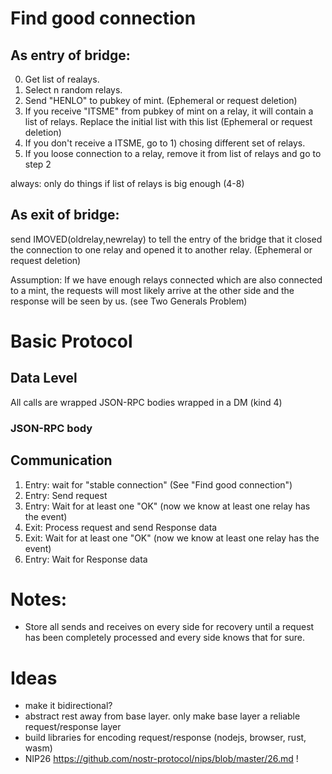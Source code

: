 # Find good connection

## As entry of bridge: ##
0) Get list of realays.
1) Select n random relays.
2) Send "HENLO" to pubkey of mint. (Ephemeral or request deletion)
3) If you receive "ITSME" from pubkey of mint on a relay, it will contain a list of relays. Replace the initial list with this list (Ephemeral or request deletion)
4) If you don't receive a ITSME, go to 1) chosing different set of relays.
5) If you loose connection to a relay, remove it from list of relays and go to step 2

always: only do things if list of relays is big enough (4-8)

## As exit of bridge: ##
send IMOVED(oldrelay,newrelay) to tell the entry of the bridge that it closed the connection to one relay and opened it to another relay. (Ephemeral or request deletion)

Assumption: If we have enough relays connected which are also connected to a mint, the requests will
most likely arrive at the other side and the response will be seen by us. (see Two Generals Problem)

# Basic Protocol
## Data Level
All calls are wrapped JSON-RPC bodies wrapped in a DM (kind 4)
### JSON-RPC body

## Communication
1) Entry: wait for "stable connection" (See "Find good connection")
2) Entry: Send request
3) Entry: Wait for at least one "OK" (now we know at least one relay has the event)
4) Exit: Process request and send Response data
5) Exit: Wait for at least one "OK" (now we know at least one relay has the event)
6) Entry: Wait for Response data

# Notes:

* Store all sends and receives on every side for recovery until a request has been completely processed
and every side knows that for sure.

# Ideas
* make it bidirectional?
* abstract rest away from base layer. only make base layer a reliable request/response layer
* build libraries for encoding request/response (nodejs, browser, rust, wasm)
* NIP26 https://github.com/nostr-protocol/nips/blob/master/26.md !
